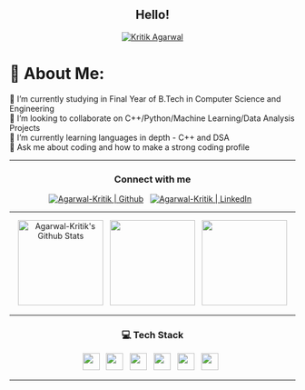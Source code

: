 <h2 align="center">Hello!</h2>
<p align="center">
  <a href="https://kritik.go.studio"><img alt="Kritik Agarwal" src="https://github.com/Kritik007/Kritik007/blob/main/svg/my-name-is-kritik-agarwal.svg"></a>
</p>

# 💫 About Me:
🔭 I’m currently studying in Final Year of B.Tech in Computer Science and Engineering <br>👯 I’m looking to collaborate on C++/Python/Machine Learning/Data Analysis Projects<br>🌱 I’m currently learning languages in depth - C++ and DSA<br>💬 Ask me about coding and how to make a strong coding profile

-----------------------------------------------------------------------------------------------------------------------------------------------------------------------------  

<h3 align="center">Connect with me</h3>
<p align="center">
  <a href="https://kritik007.github.io"><img alt="Agarwal-Kritik | Github" src="https://img.shields.io/badge/ALL%20SOCIALS-100000?style=for-the-badge&logo=About.me&logoColor=white"></a>&nbsp;&nbsp;
  <a href="https://www.linkedin.com/in/kritik-agarwal/"><img alt="Agarwal-Kritik | LinkedIn" src="https://img.shields.io/badge/LinkedIn-100000?style=for-the-badge&logo=linkedin&logoColor=white"></a>&nbsp;&nbsp;
</p>

----------------------------------------------------------------------------------------------------------------------------------------------------------------------------- 

<p align="center">
  <a href="https://www.github.com/Kritik007"><img height="150px" alt="Agarwal-Kritik's Github Stats" src="https://github-readme-stats.vercel.app/api?username=Kritik007&show_icons=true&hide_border=true&include_all_commits=true&theme=chartreuse-dark"></a>&nbsp;&nbsp;
  <a href="https://www.github.com/Kritik007"><img height="150px" src="https://github-readme-stats.vercel.app/api/top-langs/?username=Kritik007&layout=compact&exclude_repo=github-readme-stats,Kritik007.github.io,Kritik007&hide_border=true&theme=chartreuse-dark"></a>&nbsp;&nbsp;
  <a href="https://www.github.com.Kritik007"><img height="150px" src="https://github-readme-streak-stats.herokuapp.com/?user=Kritik007&theme=chartreuse-dark&hide_border=true"></a>
</p>

----------------------------------------------------------------------------------------------------------------------------------------------------------------------------- 

<h3 align="center"> 💻 Tech Stack</h3>
<p align="center">  
  <a href="https://github.com/Kritik007"><img height="30px" src="https://img.shields.io/badge/c-%2300599C.svg?style=for-the-badge&logo=c&logoColor=white"></a>&nbsp;&nbsp;
  <a href="https://github.com/Kritik007"><img height="30px" src="https://img.shields.io/badge/c++-%2300599C.svg?style=for-the-badge&logo=c%2B%2B&logoColor=white"></a>&nbsp;&nbsp; 
  <a href="https://github.com/Kritik007"><img height="30px" src="https://img.shields.io/badge/java-%23ED8B00.svg?style=for-the-badge&logo=java&logoColor=white"></a>&nbsp;&nbsp;  
  <a href="https://github.com/Kritik007"><img height="30px" src="https://img.shields.io/badge/python-3670A0?style=for-the-badge&logo=python&logoColor=ffdd54"></a>&nbsp;&nbsp; 
  <a href="https://github.com/Kritik007"><img height="30px" src="https://img.shields.io/badge/Microsoft%20SQL%20Sever-CC2927?style=for-the-badge&logo=microsoft%20sql%20server&logoColor=white"></a>&nbsp;&nbsp; 
  <a href="https://github.com/Kritik007"><img height="30px" src="https://img.shields.io/badge/mysql-%2300f.svg?style=for-the-badge&logo=mysql&logoColor=white"></a>&nbsp;&nbsp; 
</p>

---
